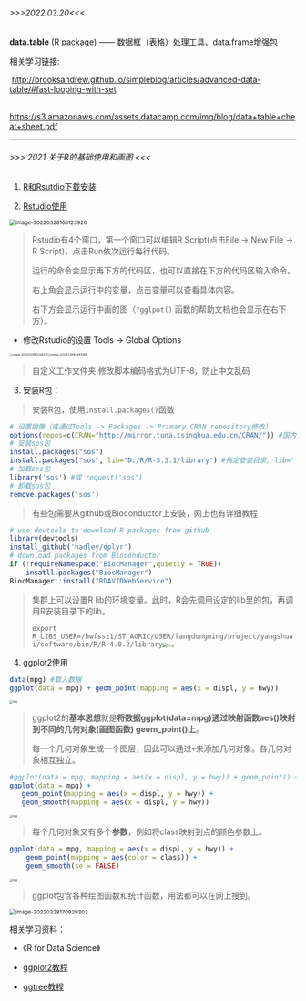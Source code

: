 

###### >>>2022.03.20<<<

**data.table** (R package) —— 数据框（表格）处理工具、data.frame增强包

相关学习链接:

​	http://brooksandrew.github.io/simpleblog/articles/advanced-data-table/#fast-looping-with-set

​	https://s3.amazonaws.com/assets.datacamp.com/img/blog/data+table+cheat+sheet.pdf

 

---

###### >>> 2021 关于R的基础使用和画图 <<<

1. [R和Rsutdio下载安装](https://www.math.pku.edu.cn/teachers/lidf/docs/Rbook/html/_Rbook/intro.html#intro-install)

2. [Rstudio使用](https://github.com/rstudio/cheatsheets/blob/main/rstudio-ide.pdf)

<img src="https://s2.loli.net/2022/03/28/2r4jSP3RZWbwf8B.png" alt="image-20220328165123920" style="zoom: 67%;" />

> Rstudio有4个窗口，第一个窗口可以编辑R Script(点击File -> New File -> R Script)，点击Run依次运行每行代码。
>
> 运行的命令会显示再下方的代码区，也可以直接在下方的代码区输入命令。
>
> 右上角会显示运行中的变量，点击变量可以查看具体内容。
>
> 右下方会显示运行中画的图（`?gglpot()` 函数的帮助文档也会显示在右下方）。

- 修改Rstudio的设置 Tools -> Global Options

<img src="https://s2.loli.net/2022/03/28/MqniS6T85H39oIY.png" alt="image-20220328165348235" style="zoom:33%;" /><img src="https://s2.loli.net/2022/03/28/21Q9Jw6eDMabEvZ.png" alt="image-20220328165447968" style="zoom:33%;" />

> 自定义工作文件夹                                                             修改脚本编码格式为UTF-8，防止中文乱码 



3. 安装R包：

>  安装R包，使用`install.packages()`函数

```R
# 设置镜像（或通过Tools -> Packages -> Primary CRAN repository修改）
options(repos=c(CRAN="http://mirror.tuna.tsinghua.edu.cn/CRAN/")) #国内清华镜像
# 安装sos包
install.packages("sos")
install.packages("sos", lib="D:/R/R-3.3.1/library") #指定安装目录, lib=''
# 加载sos包
library('sos') #或 request('sos')
# 卸载sos包
remove.packages('sos')
```

> 有些包需要从github或Bioconductor上安装，网上也有详细教程

```R
# use devtools to download R packages from github
library(devtools)
install_github('hadley/dplyr')
# download packages from Bioconductor
if (!requireNamespace("BiocManager",quietly = TRUE))
    insatll.packages("BiocManager")
BiocManager::install("RDAVIDWebService")
```



> 集群上可以设置R lib的环境变量。此时，R会先调用设定的lib里的包，再调用R安装目录下的lib。
>
> `export R_LIBS_USER=/hwfssz1/ST_AGRIC/USER/fangdongming/project/yangshuai/software/bin/R/R-4.0.2/library`<img src="file:///C:/Users/YANGSH~1/AppData/Local/Temp/msohtmlclip1/01/clip_image008.jpg" alt="img" style="zoom: 50%;" />

 

4. ggplot2使用

```R
data(mpg) #载入数据
ggplot(data = mpg) + geom_point(mapping = aes(x = displ, y = hwy))
```

<img src="https://ggplot2-book.org/getting-started_files/figure-html/qscatter-1.png" alt="img" style="zoom: 33%;" />

> ggplot2的**基本思想**就是**将数据ggplot(data=mpg)通过映射函数aes()映射到不同的几何对象(画图函数) geom_point()上**。
>
> 每一个几何对象生成一个图层，因此可以通过`+`来添加几何对象。各几何对象相互独立。

 ```R
 #ggplot(data = mpg, mapping = aes(x = displ, y = hwy)) + geom_point() + geom_smooth()
 ggplot(data = mpg) +
 	geom_point(mapping = aes(x = displ, y = hwy)) +
 	geom_smooth(mapping = aes(x = displ, y = hwy))
 ```

<img src="https://ggplot2-book.org/getting-started_files/figure-html/qplot-smooth-1.png" alt="img" style="zoom:33%;" />

> 每个几何对象又有多个**参数**，例如将class映射到点的颜色参数上。

```R
ggplot(data = mpg, mapping = aes(x = displ, y = hwy)) +
	geom_point(mapping = aes(color = class)) +
	geom_smooth(se = FALSE)
```

<img src="https://d33wubrfki0l68.cloudfront.net/dfd1173fb8e51462bee6ae124e20d2fd909441f1/d0eb5/communicate-plots_files/figure-html/unnamed-chunk-2-1.png" alt="img" style="zoom:33%;" />

> ggplot包含各种绘图函数和统计函数，用法都可以在网上搜到。

<img src="https://s2.loli.net/2022/03/28/rmUVCvFEaIjTstB.png" alt="image-20220328170929303" style="zoom: 67%;" />

相关学习资料：

- 《R for Data Science》

- [ggplot2教程](https://www.math.pku.edu.cn/teachers/lidf/docs/Rbook/html/_Rbook/ggplot2.html)

- [ggtree教程](https://yulab-smu.top/treedata-book/index.html)



 
